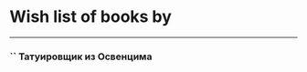 # Wish list of books by [](https://plus.google.com/u/0/107186214049884880219/)
---

### `` Татуировщик из Освенцима

